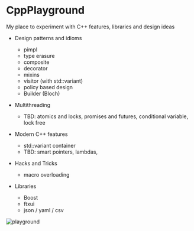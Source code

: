 # CppPlayground

My place to experiment with C++ features, libraries and design ideas

* Design patterns and idioms
  - pimpl
  - type erasure
  - composite
  - decorator
  - mixins
  - visitor (with std::variant)
  - policy based design
  - Builder (Bloch)
* Multithreading
  - TBD: atomics and locks, promises and futures, conditional variable, lock free
* Modern C++ features
  - std::variant container
  - TBD: smart pointers, lambdas, 
* Hacks and Tricks
  - macro overloading


* Libraries
  - Boost
  - ftxui
  - json / yaml / csv

![playground](https://user-images.githubusercontent.com/27345859/160299682-14ac912d-b027-43f3-b4f4-7dc5dda5a7ae.png)
